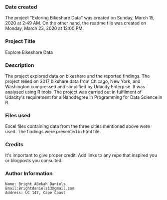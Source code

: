 ### Date created
 The project "Exloring Bikeshare Data" was created on Sunday, March 15, 2020 at 2:49 AM.
 On the other hand, the readme file was created on Monday, March 23, 2020 at 12:00 PM.

### Project Title
Explore Bikeshare Data

### Description
 The project explored data on bikeshare and the reported findings.
 The project relied on 2017 bikshare data from Chicago, New York, and Washington compressed and simplified by Udacity Enterpise.
 It was analysed using R tools.
 The project was carried out in fulfilment of Udacity's requirement for a Nanodegree in Programming for Data Science in R.

### Files used
Excel files containing data from the three cities mentioned above were used. The findings were presented in html file.

### Credits
It's important to give proper credit. Add links to any repo that inspired you or blogposts you consulted.

### Author Information
	
	Name: Bright ABekah Daniels
	Email:Brightdaniels13@gmail.com
	Address: UC 147, Cape Coast

